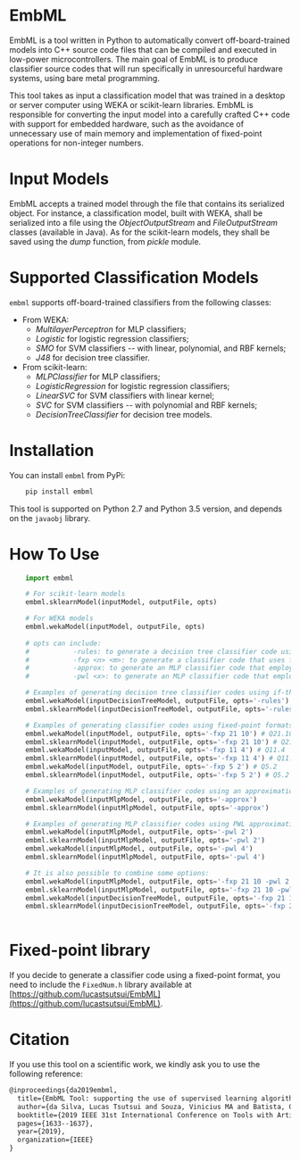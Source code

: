 
# EmbML
EmbML is a tool written in Python to automatically convert off-board-trained models into C++ source code files that can be compiled and executed in low-power microcontrollers. The main goal of EmbML is to produce classifier source codes that will run specifically in unresourceful hardware systems, using bare metal programming.

This tool takes as input a classification model that was trained in a desktop or server computer using WEKA or scikit-learn libraries. EmbML is responsible for converting the input model into a carefully crafted C++ code with support for embedded hardware, such as the avoidance of unnecessary use of main memory and implementation of fixed-point operations for non-integer numbers. 

# Input Models
EmbML accepts a trained model through the file that contains its serialized object. For instance, a classification model, built with WEKA, shall be serialized into a file using the _ObjectOutputStream_ and _FileOutputStream_ classes (available in Java). As for the scikit-learn models, they shall be saved using the _dump_ function, from _pickle_ module.

# Supported Classification Models
`embml` supports off-board-trained classifiers from the following classes:
 * From WEKA:
	 * _MultilayerPerceptron_ for MLP classifiers;
	 * _Logistic_ for logistic regression classifiers;
	 * _SMO_ for SVM classifiers -- with linear, polynomial, and RBF kernels;
	 * _J48_ for decision tree classifier.
* From scikit-learn:
	* _MLPClassifier_ for MLP classifiers;
	* _LogisticRegression_ for logistic regression classifiers;
	* _LinearSVC_ for SVM classifiers with linear kernel;
	* _SVC_ for SVM classifiers -- with polynomial and RBF kernels;
	* _DecisionTreeClassifier_ for decision tree models.

# Installation
You can install `embml` from PyPi:
```python
	pip install embml
```
This tool is supported on Python 2.7 and Python 3.5 version, and depends on the `javaobj` library.


# How To Use
```python
    import embml

	# For scikit-learn models
	embml.sklearnModel(inputModel, outputFile, opts)

	# For WEKA models
	embml.wekaModel(inputModel, outputFile, opts)
		
	# opts can include:
	#			-rules: to generate a decision tree classifier code using if-then-else format.
	#			-fxp <n> <m>: to generate a classifier code that uses fixed-point format to perform real number operations. In this case, <n> is the number of integer bits and <m> is the number of fractional bits in the Qn.m format. Note that n + m + 1 must be equal to 32, 16, or 8, since that one bit is used to represent signed numbers.
	#			-approx: to generate an MLP classifier code that employs an approximation to substitute the sigmoid as an activation function in the neurons.
	#			-pwl <x>: to generate an MLP classifier code that employs a piecewise approximation to substitute the sigmoid as an activation function in the neurons. In this case, <x> must be equal to 2 (to use an 2-point PWL approximation) or 4 (to use an 4-point PWL approximation).

	# Examples of generating decision tree classifier codes using if-then-else format.
	embml.wekaModel(inputDecisionTreeModel, outputFile, opts='-rules')
	embml.sklearnModel(inputDecisionTreeModel, outputFile, opts='-rules')

	# Examples of generating classifier codes using fixed-point formats.
	embml.wekaModel(inputModel, outputFile, opts='-fxp 21 10') # Q21.10
	embml.sklearnModel(inputModel, outputFile, opts='-fxp 21 10') # Q21.10
	embml.wekaModel(inputModel, outputFile, opts='-fxp 11 4') # Q11.4
	embml.sklearnModel(inputModel, outputFile, opts='-fxp 11 4') # Q11.4
	embml.wekaModel(inputModel, outputFile, opts='-fxp 5 2') # Q5.2
	embml.sklearnModel(inputModel, outputFile, opts='-fxp 5 2') # Q5.2

	# Examples of generating MLP classifier codes using an approximation function.
	embml.wekaModel(inputMlpModel, outputFile, opts='-approx')
	embml.sklearnModel(inputMlpModel, outputFile, opts='-approx')

	# Examples of generating MLP classifier codes using PWL approximations.
	embml.wekaModel(inputMlpModel, outputFile, opts='-pwl 2')
	embml.sklearnModel(inputMlpModel, outputFile, opts='-pwl 2')
	embml.wekaModel(inputMlpModel, outputFile, opts='-pwl 4')
	embml.sklearnModel(inputMlpModel, outputFile, opts='-pwl 4')

	# It is also possible to combine some options:	
	embml.wekaModel(inputMlpModel, outputFile, opts='-fxp 21 10 -pwl 2')
	embml.sklearnModel(inputMlpModel, outputFile, opts='-fxp 21 10 -pwl 2')
	embml.wekaModel(inputDecisionTreeModel, outputFile, opts='-fxp 21 10 -rules')
	embml.sklearnModel(inputDecisionTreeModel, outputFile, opts='-fxp 21 10 -rules')
		
```

# Fixed-point library
If you decide to generate a classifier code using a fixed-point format, you need to include the `FixedNum.h` library available at [https://github.com/lucastsutsui/EmbML](https://github.com/lucastsutsui/EmbML).

# Citation
If you use this tool on a scientific work, we kindly ask you to use the following reference:

```tex
@inproceedings{da2019embml,
  title={EmbML Tool: supporting the use of supervised learning algorithms in low-cost embedded systems},
  author={da Silva, Lucas Tsutsui and Souza, Vinicius MA and Batista, Gustavo EAPA},
  booktitle={2019 IEEE 31st International Conference on Tools with Artificial Intelligence (ICTAI)},
  pages={1633--1637},
  year={2019},
  organization={IEEE}
}
```
   
